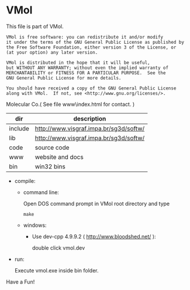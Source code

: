 # VMol
 
 This file is part of VMol.

    VMol is free software: you can redistribute it and/or modify
    it under the terms of the GNU General Public License as published by
    the Free Software Foundation, either version 3 of the License, or
    (at your option) any later version.

    VMol is distributed in the hope that it will be useful,
    but WITHOUT ANY WARRANTY; without even the implied warranty of
    MERCHANTABILITY or FITNESS FOR A PARTICULAR PURPOSE.  See the
    GNU General Public License for more details.

    You should have received a copy of the GNU General Public License
    along with VMol.  If not, see <http://www.gnu.org/licenses/>.

Molecular Co.( See file www\index.html for contact. )

dir     | description
--------|----------------------------------------
include | http://www.visgraf.impa.br/sg3d/softw/
lib     | http://www.visgraf.impa.br/sg3d/softw/
code    | source code
www     | website and docs
bin     | win32 bins

* compile:

  * command line:

    Open DOS command prompt in VMol root directory and type

    ```
    make
    ```

  * windows:

    * Use dev-cpp 4.9.9.2 ( http://www.bloodshed.net/ ):
 
      double click vmol.dev

* run:

   Execute vmol.exe inside bin folder.


Have a Fun!
